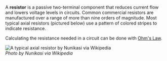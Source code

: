 A **resistor** is a passive two-terminal component that reduces current flow and lowers voltage levels in circuits. Common commercial resistors are manufactured over a range of more than nine orders of magnitude. Most typical axial resistors (pictured below) use a pattern of colored stripes to indicate resistance.

Calculating the resistance needed in a circuit can be done with [Ohm's Law](./OHMS-LAW.md).

![A typical axial resistor by Nunikasi via Wikipedia](https://upload.wikimedia.org/wikipedia/commons/e/e6/Resistor.jpg "Photo by Nunikasi")  
_Photo by Nunikasi via Wikipedia_